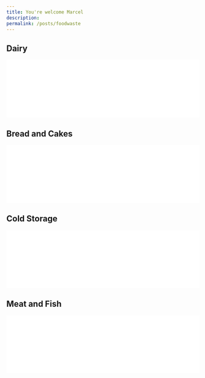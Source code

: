 ```yaml
---
title: You're welcome Marcel
description: 
permalink: /posts/foodwaste
---
```


<meta name="viewport" content="width=device-width, initial-scale=1.0">
<script>
  function resizeIframe(obj) {
    obj.style.height = obj.contentWindow.document.documentElement.scrollHeight + 'px';
  }
</script>

<h2>Dairy</h2>

<iframe src="/assets/V_dairy.html" width="100%" frameborder="0" scrolling="no" onload="resizeIframe(this)" ></iframe>

<h2>Bread and Cakes</h2>

<iframe src="/assets/V_bread.html" width="100%" frameborder="0" scrolling="no" onload="resizeIframe(this)"></iframe>

<h2>Cold Storage</h2>

<iframe src="/assets/V_cold_storage.html" width="100%" frameborder="0" scrolling="no" onload="resizeIframe(this)"></iframe>

<h2>Meat and Fish</h2>

<iframe src="/assets/V_meat.html" width="100%" frameborder="0" scrolling="no" onload="resizeIframe(this)"></iframe>
